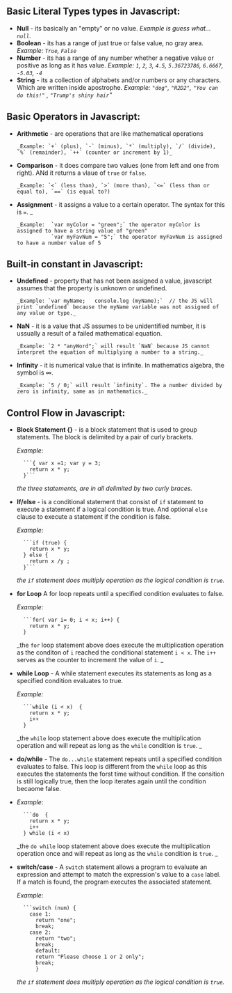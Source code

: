 
##  Basic Literal Types types in Javascript:

* **Null** - its basically an "empty" or no value. 
    _Example is guess what... `null`._
* **Boolean** - its has a range of just true or false value, no gray area. 
    _Example: `True`, `False`_
* **Number** - its has a range of any number whether a negative value or positive as long as it has value. _Example: `1`, `2`, `3`, `4.5`, `5.36723786`, `6.6667`, `-5.03`, `-4`_
* **String** - its a collection of alphabets and/or numbers or any characters. Which are written inside apostrophe. _Example: `"dog"`, `"R2D2"`, `"You can do this!"` , `"Trump's shiny hair`"_

##  Basic Operators in Javascript:

* **Arithmetic** - are operations that are like mathematical operations 

      _Example: `+` (plus), `-` (minus), `*` (multiply), `/` (divide), `%` (remainder), `++` (counter or increment by 1)_
* **Comparison** - it does compare two values (one from left and one from right). ANd it returns a vlaue of `true` or `false`. 

      _Example: `<` (less than), `>` (more than), `<=` (less than or equal to), `==` (is equal to?)
* **Assignment** -  it assigns a value to a certain operator. The syntax for this is `=`. _

      _Example:  `var myColor = "green";` the operator myColor is assigned to have a string value of "green"
                 `var myFavNum = "5";` the operator myFavNum is assigned to have a number value of 5

##  Built-in constant in Javascript:

* **Undefined** - property that has not been assigned a value, javascript assumes that the property is unknown or undefined. 

      _Example: `var myName;   console.log (myName);`  // the JS will print `undefined` because the myName variable was not assigned of any value or type._


* **NaN** - it is a value that JS assumes to be unidentified number, it is ussually a result of a failed mathematical equation.

      _Example: `2 * "anyWord";` will result `NaN` because JS cannot interpret the equation of multiplying a number to a string._

* **Infinity** - it is numerical value that is infinite. In mathematics algebra, the symbol is ∞.

      _Example: `5 / 0;` will result `infinity`. The a number divided by zero is infinity, same as in mathematics._

##  Control Flow in Javascript:

* **Block Statement {}** - is a block statement that is used to group statements. The block is delimited by a pair of curly brackets.

    _Example:_ 

        ```{ var x =1; var y = 3;
          return x * y;
        }```
        
    _the three statements, are in all delimited by two curly braces._

* **If/else** - is a conditional statement that consist of ```if``` statement to execute a statement if a logical condition is true. And optional ```else``` clause to execute a statement if the condition is false.

    _Example:_ 

        ```if (true) { 
          return x * y;
        } else {
          return x /y ;
        }```
        
    _the `if` statement does multiply operation as the logical condition is `true`._

* **for Loop** A for loop repeats until a specified condition evaluates to false.

     _Example:_ 

        ```for( var i= 0; i < x; i++) { 
          return x * y;
        } 
        
    _the `for` loop statement above does execute the multiplication operation as the conditon of `i` reached the conditional statement `i < x`. The `i++` serves as the counter to increment the value of `i`. _

* **while Loop** - A while statement executes its statements as long as a specified condition evaluates to true. 

    _Example:_ 

        ```while (i < x)  { 
          return x * y;
          i++
        } 
        
    _the `while` loop statement above does execute the multiplication operation and will repeat as long as the `while` condition is `true`. _

* **do/while** - The `do...while` statement repeats until a specified condition evaluates to false. This loop is  different from the `while` loop as this executes the statements the forst time without condition. If the consition is still logically true, then the loop iterates again until the condition becaome false.
* 
    _Example:_ 

        ```do  { 
          return x * y;
          i++
        } while (i < x)
        
    _the `do while` loop statement above does execute the multiplication operation once and will repeat as long as the `while` condition is `true`. _

* **switch/case** - A `switch` statement allows a program to evaluate an expression and attempt to match the expression's value to a `case` label. If a match is found, the program executes the associated statement.

    _Example:_ 

        ```switch (num) { 
          case 1:
            return "one";
            break;
          case 2:
            return "two";
            break;
            default:
            return "Please choose 1 or 2 only";
            break;
            }
        
    _the `if` statement does multiply operation as the logical condition is `true`._

